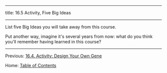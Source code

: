 ----------

title: 16.5 Activity, Five Big Ideas

----------

List five Big Ideas you will take away from this course.

Put another way, imagine it's several years from now: what do you think you'll remember having learned in this course?

--------

Previous: [16.4. Activity: Design Your Own Gene](16.4_activity_design_your_own_gene.md)

Home: [Table of Contents](../README.md)
